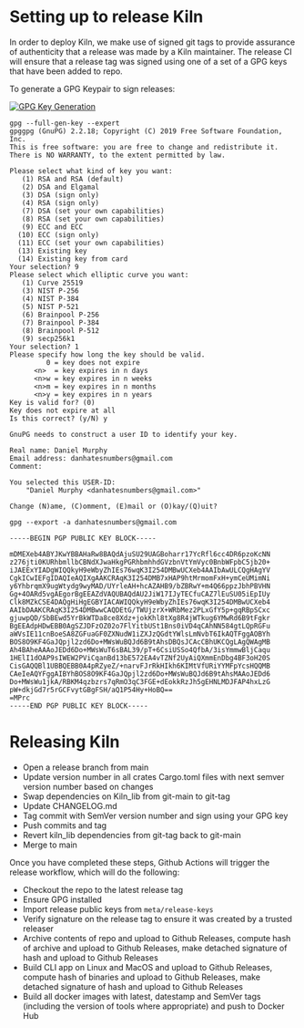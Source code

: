 # Setting up to release Kiln

In order to deploy Kiln, we make use of signed git tags to provide assurance of authenticity that a release was made by a Kiln maintainer. The release CI will ensure that a release tag was signed using one of a set of a GPG keys that have been added to repo.

To generate a GPG Keypair to sign releases:

[![GPG Key Generation](https://asciinema.org/a/zuHiqVnXFXRJgenoRuO4KRNL1.svg)](https://asciinema.org/a/zuHiqVnXFXRJgenoRuO4KRNL1)

``` Shell
gpg --full-gen-key --expert                                                                                                                                                                                                              
gpggpg (GnuPG) 2.2.18; Copyright (C) 2019 Free Software Foundation, Inc.
This is free software: you are free to change and redistribute it.
There is NO WARRANTY, to the extent permitted by law.

Please select what kind of key you want:                                                                                                                                                                                                      
   (1) RSA and RSA (default)
   (2) DSA and Elgamal
   (3) DSA (sign only)
   (4) RSA (sign only)
   (7) DSA (set your own capabilities)
   (8) RSA (set your own capabilities)
   (9) ECC and ECC
  (10) ECC (sign only)
  (11) ECC (set your own capabilities)
  (13) Existing key
  (14) Existing key from card
Your selection? 9
Please select which elliptic curve you want:
   (1) Curve 25519
   (3) NIST P-256
   (4) NIST P-384
   (5) NIST P-521
   (6) Brainpool P-256
   (7) Brainpool P-384
   (8) Brainpool P-512
   (9) secp256k1
Your selection? 1
Please specify how long the key should be valid.
         0 = key does not expire
      <n>  = key expires in n days
      <n>w = key expires in n weeks
      <n>m = key expires in n months
      <n>y = key expires in n years
Key is valid for? (0)
Key does not expire at all
Is this correct? (y/N) y

GnuPG needs to construct a user ID to identify your key.
 
Real name: Daniel Murphy
Email address: danhatesnumbers@gmail.com
Comment:

You selected this USER-ID:
    "Daniel Murphy <danhatesnumbers@gmail.com>"
 
Change (N)ame, (C)omment, (E)mail or (O)kay/(Q)uit?

gpg --export -a danhatesnumbers@gmail.com

-----BEGIN PGP PUBLIC KEY BLOCK-----
 
mDMEXeb4ABYJKwYBBAHaRw8BAQdAjuSU29UAGBoharr17YcRfl6cc4DR6pzoKcNN
z276jti0KURhbmllbCBNdXJwaHkgPGRhbmhhdGVzbnVtYmVyc0BnbWFpbC5jb20+
iJAEExYIADgWIQQkyH9eWbyZhIEs76wqK3I254DMBwUCXeb4AAIbAwULCQgHAgYV
CgkICwIEFgIDAQIeAQIXgAAKCRAqK3I254DMB7xHAP9htMrmomFxH+ymCeUMimNi
y6YhbrqmX9ugWtydg9wyMAD/UYrleAH+hcAZAHB9/bZBRwY+m4Q66ppzJbhPBVHN
Gg+4OARd5vgAEgorBgEEAZdVAQUBAQdAU2JiW17IJyTECfuCAZ7lEuSU05iEpIUy
Clk8MZkCSE4DAQgHiHgEGBYIACAWIQQkyH9eWbyZhIEs76wqK3I254DMBwUCXeb4
AAIbDAAKCRAqK3I254DMBwwCAQDEtG/TWUjzrX+WRbMez2PLxGfY5p+gqRBpSCxc
gjuwpQD/SbBEwd5YrBkWTDa8ce8Xdz+jokKhl8tXg8R4jWTkug6YMwRd6B9tFgkr
BgEEAdpHDwEBB0AgSZJDFzOZ02o7FlYitbUSt1Bns0iVD4qCAhNN584gtLQpRGFu
aWVsIE11cnBoeSA8ZGFuaGF0ZXNudW1iZXJzQGdtYWlsLmNvbT6IkAQTFggAOBYh
BOS8O9KF4GaJQpjl2zd6Do+MWsWuBQJd6B9tAhsDBQsJCAcCBhUKCQgLAgQWAgMB
Ah4BAheAAAoJEDd6Do+MWsWuT6sBAL39/pT+6CsiUSSo4QfbA/3isYmmwBljCaqu
1HElI1dOAP9sIWEW2PViCqanBd13bE572EA4vTZNf2UyAiQXmmEnDbg4BF3oH20S
CisGAQQBl1UBBQEBB0A4pRZyeZ/+narvFJrRkHIkh6KIMtVfURiYYMFpYcsHQQMB
CAeIeAQYFggAIBYhBOS8O9KF4GaJQpjl2zd6Do+MWsWuBQJd6B9tAhsMAAoJEDd6
Do+MWsWu1jkA/RBKM4qzbzrs7qRmO3qC3FGE+dEokkRzJh5gEHNLMDJFAP4hxLzG
pW+dkjGd7r5rGCFvytGBgFSH/aQ1P54Hy+HoBQ==
=MPrc
-----END PGP PUBLIC KEY BLOCK-----
```

# Releasing Kiln

* Open a release branch from main
* Update version number in all crates Cargo.toml files with next semver version number based on changes
* Swap dependencies on Kiln_lib from git-main to git-tag
* Update CHANGELOG.md
* Tag commit with SemVer version number and sign using your GPG key
* Push commits and tag
* Revert kiln_lib dependencies from git-tag back to git-main
* Merge to main

Once you have completed these steps, Github Actions will trigger the release workflow, which will do the following:
* Checkout the repo to the latest release tag
* Ensure GPG installed
* Import release public keys from `meta/release-keys`
* Verify signature on the release tag to ensure it was created by a trusted releaser
* Archive contents of repo and upload to Github Releases, compute hash of archive and upload to Github Releases, make detached signature of hash and upload to Github Releases
* Build CLI app on Linux and MacOS and upload to Github Releases, compute hash of binaries and upload to Github Releases, make detached signature of hash and upload to Github Releases
* Build all docker images with latest, datestamp and SemVer tags (including the version of tools where appropriate) and push to Docker Hub
